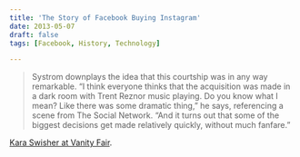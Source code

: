 ```yaml
---
title: 'The Story of Facebook Buying Instagram'
date: 2013-05-07
draft: false
tags: [Facebook, History, Technology]

---
```


> Systrom downplays the idea that this courtship was in any way remarkable. “I think everyone thinks that the acquisition was made in a dark room with Trent Reznor music playing. Do you know what I mean? Like there was some dramatic thing,” he says, referencing a scene from The Social Network. “And it turns out that some of the biggest decisions get made relatively quickly, without much fanfare.”

[Kara Swisher at Vanity Fair](http://www.vanityfair.com/business/2013/06/kara-swisher-instagram).